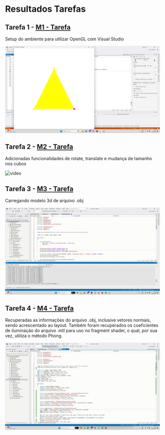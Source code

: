# Resultados Tarefas
## Tarefa 1 - [M1 - Tarefa](M1%20-%20Tarefa)
Setup do ambiente para utilizar OpenGL com Visual Studio

![screenshot](img/tarefa1-screenshot.png)


## Tarefa 2 - [M2 - Tarefa](M2%20-%20Tarefa)
Adicionadas funcionalidades de rotate, translate e mudança de tamanho nos cubos

![video](img/tarefa2-video.gif)

## Tarefa 3 - [M3 - Tarefa](M3%20-%20Tarefa)
Carregando modelo 3d de arquivo .obj

![video](img/tarefa3-video.gif)

## Tarefa 4 - [M4 - Tarefa](M4%20-%20Tarefa)
Recuperadas as informações do arquivo .obj, inclusive vetores normais, sendo acrescentado ao layout. Também foram recuperados os coeficientes de iluminação do arquivo .mtl para uso no fragment shader, o qual, por sua vez, utiliza o método Phong.

![video](img/tarefa4-video.gif)